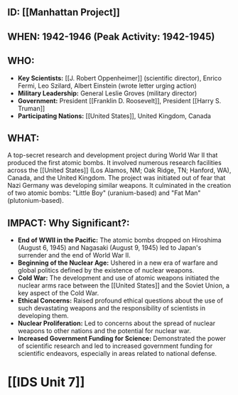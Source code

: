 ## ID: [[Manhattan Project]]

## WHEN: 1942-1946 (Peak Activity: 1942-1945)

## WHO:
*   **Key Scientists:** [[J. Robert Oppenheimer]] (scientific director), Enrico Fermi, Leo Szilard, Albert Einstein (wrote letter urging action)
*   **Military Leadership:** General Leslie Groves (military director)
*   **Government:** President [[Franklin D. Roosevelt]], President [[Harry S. Truman]]
*   **Participating Nations:** [[United States]], United Kingdom, Canada

## WHAT:
A top-secret research and development project during World War II that produced the first atomic bombs. It involved numerous research facilities across the [[United States]] (Los Alamos, NM; Oak Ridge, TN; Hanford, WA), Canada, and the United Kingdom. The project was initiated out of fear that Nazi Germany was developing similar weapons. It culminated in the creation of two atomic bombs: "Little Boy" (uranium-based) and "Fat Man" (plutonium-based).

## IMPACT: Why Significant?:
*   **End of WWII in the Pacific:** The atomic bombs dropped on Hiroshima (August 6, 1945) and Nagasaki (August 9, 1945) led to Japan's surrender and the end of World War II.
*   **Beginning of the Nuclear Age:** Ushered in a new era of warfare and global politics defined by the existence of nuclear weapons.
*   **Cold War:** The development and use of atomic weapons initiated the nuclear arms race between the [[United States]] and the Soviet Union, a key aspect of the Cold War.
*   **Ethical Concerns:** Raised profound ethical questions about the use of such devastating weapons and the responsibility of scientists in developing them.
*   **Nuclear Proliferation:** Led to concerns about the spread of nuclear weapons to other nations and the potential for nuclear war.
*   **Increased Government Funding for Science:** Demonstrated the power of scientific research and led to increased government funding for scientific endeavors, especially in areas related to national defense.

# [[IDS Unit 7]]